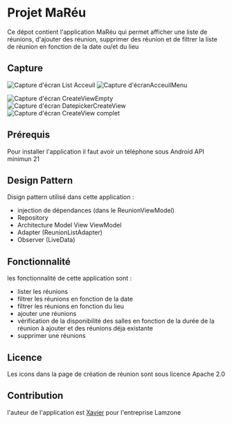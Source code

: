 # Projet MaRéu

Ce dépot contient l'application MaRéu qui permet afficher une liste de réunions, d'ajouter des réunion, supprimer des réunion et de filtrer la liste de réunion en fonction de la date ou/et du lieu

## Capture

![Capture d'écran List Acceuil](https://github.com/Xaice01/MaR-u/assets/103635912/0c9d945c-ee54-4e46-82f9-b750fb41d925) ![Capture d'écranAcceuilMenu](https://github.com/Xaice01/MaR-u/assets/103635912/ce663a01-4cd4-4cb3-8d71-64e5ae93fe81)

![Capture d'écran CreateViewEmpty](https://github.com/Xaice01/MaR-u/assets/103635912/3e971756-57e4-46f6-80bc-f04976145fe6) ![Capture d'écran DatepickerCreateView](https://github.com/Xaice01/MaR-u/assets/103635912/8ddb82f5-a02a-4093-9974-11b95acc9fc6) ![Capture d'écran CreateView complet](https://github.com/Xaice01/MaR-u/assets/103635912/e60b6e64-b4c5-4eb9-904f-b63079862e9c)


## Prérequis
Pour installer l'application il faut avoir un téléphone sous Android 
API minimun 21

## Design Pattern
Disign pattern utilisé dans cette application :
- injection de dépendances (dans le ReunionViewModel)
- Repository
- Architecture Model View ViewModel
- Adapter (ReunionListAdapter)
- Observer (LiveData)

## Fonctionnalité
les fonctionnalité de cette application sont :
- lister les réunions
- filtrer les réunions en fonction de la date
- filtrer les réunions en fonction du lieu
- ajouter une réunions
- vérification de la disponibilité des salles en fonction de la durée de la réunion à ajouter et des réunions déja existante
- supprimer une réunions


## Licence
Les icons dans la page de création de réunion sont sous licence Apache 2.0

## Contribution 
l'auteur de l'application est [Xavier](https://github.com/Xaice01)
pour l'entreprise Lamzone
